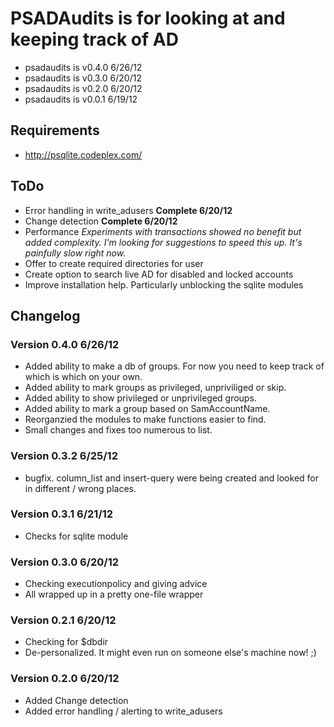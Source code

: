 # PSADAudits is for looking at and keeping track of AD
* psadaudits is v0.4.0 6/26/12
* psadaudits is v0.3.0 6/20/12
* psadaudits is v0.2.0 6/20/12
* psadaudits is v0.0.1 6/19/12

## Requirements
* http://psqlite.codeplex.com/

## ToDo
* Error handling in write_adusers **Complete 6/20/12**
* Change detection **Complete 6/20/12**
* Performance *Experiments with transactions showed no benefit but added complexity. I'm looking for suggestions to speed this up. It's painfully slow right now.*
* Offer to create required directories for user
* Create option to search live AD for disabled and locked accounts
* Improve installation help. Particularly unblocking the sqlite modules

## Changelog
### Version 0.4.0 6/26/12
* Added ability to make a db of groups. For now you need to keep track of which is which on your own.
* Added ability to mark groups as privileged, unpriviliged or skip.
* Added ability to show privileged or unprivileged groups.
* Added ability to mark a group based on SamAccountName.
* Reorganzied the modules to make functions easier to find.
* Small changes and fixes too numerous to list.

### Version 0.3.2 6/25/12
* bugfix. column_list and insert-query were being created and looked for in different / wrong places.

### Version 0.3.1 6/21/12
* Checks for sqlite module

### Version 0.3.0 6/20/12
* Checking executionpolicy and giving advice
* All wrapped up in a pretty one-file wrapper

### Version 0.2.1 6/20/12
* Checking for $dbdir
* De-personalized. It might even run on someone else's machine now! ;)

### Version 0.2.0 6/20/12
* Added Change detection
* Added error handling / alerting to write_adusers